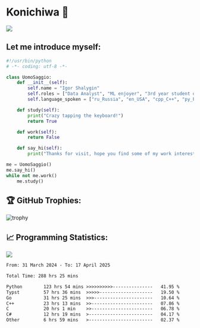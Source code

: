 # Konichiwa 👋
![](https://komarev.com/ghpvc/?username=IgorFandre&color=brightgreen)

## Let me introduce myself:
```py
#!/usr/bin/python
# -*- coding: utf-8 -*-

class UomoSaggio:
    def __init__(self):
        self.name = "Igor Shalygin"
        self.roles = ["Data Analyst", "ML enjoyer", "3rd year student of MIPT"]
        self.language_spoken = ["ru_Russia", "en_USA", "cpp_C++", "py_Python", "go_Golang"]

    def study(self):
        print("Crazy tapping the keyboard!")
        return True

    def work(self):
        return False

    def say_hi(self):
        print("Thanks for visit, hope you find some of my work interesting.")

me = UomoSaggio()
me.say_hi()
while not me.work()
    me.study()
```

## 🏆 GitHub Trophies:
![trophy](https://github-profile-trophy.vercel.app/?username=IgorFandre&title=MultiLanguage,Repositories,Commits,Experience,PullRequest,Reviews)

## 📈 Programming Statistics:

![](https://github-profile-summary-cards.vercel.app/api/cards/profile-details?username=IgorFandre&theme=solarized_dark)

<!--START_SECTION:waka-->

```txt
From: 31 March 2024 - To: 17 April 2025

Total Time: 288 hrs 25 mins

Python        123 hrs 54 mins >>>>>>>>>>---------------   41.95 %
Typst         57 hrs 36 mins  >>>>>--------------------   19.50 %
Go            31 hrs 25 mins  >>>----------------------   10.64 %
C++           23 hrs 13 mins  >>-----------------------   07.86 %
C             20 hrs 1 min    >>-----------------------   06.78 %
C#            12 hrs 19 mins  >------------------------   04.17 %
Other         6 hrs 59 mins   >------------------------   02.37 %
```

<!--END_SECTION:waka-->
